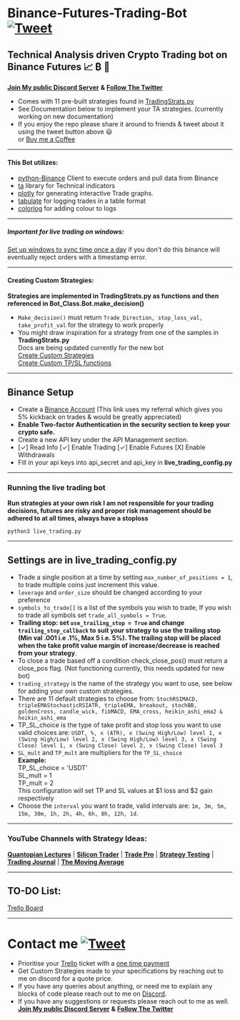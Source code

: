 # Binance-Futures-Trading-Bot [![Tweet](https://img.shields.io/twitter/url/http/shields.io.svg?style=social)](https://twitter.com/intent/tweet?text=Check%20out%20this%20free%20Binance%20Trading%20Bot%20I%20found%20on%20Github%20&url=https://github.com/conor19w/Binance-Futures-Trading-Bot&hashtags=Trading,Bot,Trading_Bot,Cryptocurrency_Trading_Bot,Crypto,Bitcoin,Ethereum,Cryptocurrency,Binance,DOGE,dogecoin) #
## Technical Analysis driven Crypto Trading bot on Binance Futures 📈 ₿ 🚀 
[__Join My public Discord Server__](https://discord.gg/jBu6thyP66) __&__ [__Follow The Twitter__](https://twitter.com/futures_bot)
* Comes with 11 pre-built strategies found in [TradingStrats.py](https://github.com/conor19w/Binance-Futures-Trading-Bot/blob/main/TradingStrats.py)
* See Documentation below to implement your TA strategies. (currently working on new documentation)
* If you enjoy the repo please share it around to friends & tweet about it using the tweet button above 😃   
or [Buy me a Coffee](https://www.buymeacoffee.com/conor19w)  
___
#### This Bot utilizes: ####
* [python-Binance](https://python-binance.readthedocs.io/en/latest/) Client to execute orders and pull data from Binance
* [ta](https://technical-analysis-library-in-python.readthedocs.io/en/latest/) library for Technical indicators
* [plotly](https://plotly.com/graphing-libraries/) for generating interactive Trade graphs.  
* [tabulate](https://pypi.org/project/tabulate/) for logging trades in a table format
* [colorlog](https://pypi.org/project/colorlog/) for adding colour to logs
___
##### Important for live trading on windows: #####  
[Set up windows to sync time once a day](https://www.makeuseof.com/tag/synchronise-computer-time-internet-custom-schedule-windows-7/#:~:text=Go%20to%20%3E%20Start%20and%20type,on%20the%20right%20hand%20side) if you don't do this binance will eventually reject orders with a timestamp error.
___
#### Creating Custom Strategies: ####
__Strategies are implemented in TradingStrats.py as functions and then referenced in Bot_Class.Bot.make_decision()__
* `Make_decision()` must return `Trade_Direction, stop_loss_val, take_profit_val` for the strategy to work properly
* You might draw inspiration for a strategy from one of the samples in __TradingStrats.py__  
Docs are being updated currently for the new bot  
[Create Custom Strategies](docs/Custom_Strategies.pdf)  
[Create Custom TP/SL functions](docs/Custom_TP_SL_functions.pdf)
---
## Binance Setup ##
* Create a [Binance Account](https://accounts.binance.com/en/register?ref=BKR8BMMP) (This link uses my referral which gives you 5% kickback on trades & would be greatly appreciated)
* __Enable Two-factor Authentication in the security section to keep your crypto safe.__
* Create a new API key under the API Management section.
*  [✓] Read Info [✓] Enable Trading [✓] Enable Futures [X] Enable Withdrawals
* Fill in your api keys into api_secret and api_key in __live_trading_config.py__
---
### Running the live trading bot ###
__Run strategies at your own risk I am not responsible for your trading decisions, futures are risky and proper risk management should be adhered to at all times, always have a stoploss__
```commandline
python3 live_trading.py
```
___
## Settings are in __live_trading_config.py__ ##
* Trade a single position at a time by setting `max_number_of_positions = 1`, to trade multiple coins just increment this value.
* `leverage` and `order_size` should be changed according to your preference
* `symbols_to_trade[]` is a list of the symbols you wish to trade, If you wish to trade all symbols set `trade_all_symbols = True`.
* __Trailing stop: set `use_trailing_stop = True` and change `trailing_stop_callback` to suit your strategy to use the trailing stop 
(Min val .001 i.e .1%, Max 5 i.e. 5%). The trailing stop will be placed when the take profit value margin of increase/decrease is reached from your strategy__.
* To close a trade based off a condition check_close_pos() must return a close_pos flag. (Not functioning currently, this needs updated for new bot)
* `trading_strategy` is the name of the strategy you want to use, see below for adding your own custom strategies.
* There are 11 default strategies to choose from: `StochRSIMACD, tripleEMAStochasticRSIATR, tripleEMA, breakout, stochBB, goldenCross,
candle_wick, fibMACD, EMA_cross, heikin_ashi_ema2 & heikin_ashi_ema`
* TP_SL_choice is the type of take profit and stop loss you want to use valid choices are: `USDT, %, x (ATR), x (Swing High/Low) level 1,
x (Swing High/Low) level 2, x (Swing High/Low) level 3, x (Swing Close) level 1, x (Swing Close) level 2, x (Swing Close) level 3`
* `SL_mult` and `TP_mult` are multipliers for the `TP_SL_choice`  
__Example:__  
TP_SL_choice = 'USDT'  
SL_mult = 1  
TP_mult = 2  
This configuration will set TP and SL values at $1 loss and $2 gain respectively  
* Choose the `interval` you want to trade, valid intervals are: `1m, 3m, 5m, 15m, 30m, 1h, 2h, 4h, 6h, 8h, 12h, 1d`.


___
### YouTube Channels with Strategy Ideas: ###
[__Quantopian Lectures__](https://www.youtube.com/playlist?list=PLRFLF1OxMm_UL7WUWM31iynp0jMVf_vLW) | [__Silicon Trader__](https://www.youtube.com/channel/UCVRGsC6JVsB8F6HE_xjLyJg) | [__Trade Pro__](https://www.youtube.com/channel/UCrXjzUN6EtlyhaaAerbPfkQ) | [__Strategy Testing__](https://www.youtube.com/c/TradingStrategyTesting) | [__Trading Journal__](https://www.youtube.com/c/TradingJournal1) |  [__The Moving Average__](https://www.youtube.com/channel/UCYFQzaZyTUzY-Tiytyv3HhA)  

---
## TO-DO List: ##
[Trello Board](https://trello.com/invite/b/iagTNiv0/80cc1828bdac439ed813cc54c9698c06/github-bot)

---
# Contact me [![Tweet](https://img.shields.io/twitter/url/http/shields.io.svg?style=social)](https://twitter.com/intent/tweet?text=Check%20out%20this%20free%20Binance%20Trading%20Bot%20I%20found%20on%20Github%20&url=https://github.com/conor19w/Binance-Futures-Trading-Bot&hashtags=Trading,Bot,Trading_Bot,Cryptocurrency_Trading_Bot,Crypto,Bitcoin,Ethereum,Cryptocurrency,Binance,DOGE,dogecoin) #
* Prioritise your [Trello](https://trello.com/invite/b/iagTNiv0/80cc1828bdac439ed813cc54c9698c06/github-bot) ticket with a [one time payment](https://github.com/sponsors/conor19w)  
* Get Custom Strategies made to your specifications by reaching out to me on discord for a quote price.
* If you have any queries about anything, or need me to explain any blocks of code please reach out to me on [Discord](https://discord.gg/jBu6thyP66).
* If you have any suggestions or requests please reach out to me as well.
[__Join My public Discord Server__](https://discord.gg/jBu6thyP66) __&__ [__Follow The Twitter__](https://twitter.com/futures_bot)

